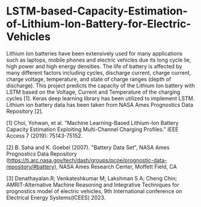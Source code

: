# LSTM-based-Capacity-Estimation-of-Lithium-Ion-Battery-for-Electric-Vehicles

Lithium Ion batteries have been extensively used for many applications such as laptops, mobile phones and electric vehicles due its long cycle lie, high power and high energy densities. The life of battery is affected by many different factors including cycles, discharge current, charge current, charge voltage, temperature, and state of charge ranges (depth of discharge). 
This project predicts the capacity of the Lithium Ion battery with LSTM based on the Voltage, Current and Temperature of the charging cycles [1]. Keras deep learning library has been utilized to implement LSTM. Lithium ion battery data has been taken from NASA Ames Prognostics Data Repository [2]. 

[1] Choi, Yohwan, et al. "Machine Learning-Based Lithium-Ion Battery Capacity Estimation Exploiting Multi-Channel Charging Profiles." IEEE Access 7 (2019): 75143-75152.

[2] B. Saha and K. Goebel (2007). "Battery Data Set", NASA Ames Prognostics Data Repository (https://ti.arc.nasa.gov/tech/dash/groups/pcoe/prognostic-data-repository/#battery), NASA Ames Research Center, Moffett Field, CA 

[3] Denathayalan.R; Venkateshkumar M; Lakshman S A; Cheng Chin; AMRIT-Alternative Machine Reasoning and Integrative Techniques for prognostics model of electric vehicles, 9th International conference on Electrical Energy Systems(ICEES) 2023. 

